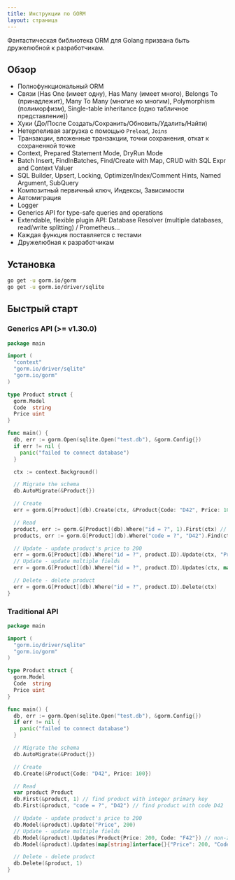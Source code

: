 ```yaml
---
title: Инструкции по GORM
layout: страница
---
```


Фантастическая библиотека ORM для Golang призвана быть дружелюбной к разработчикам.

## Обзор

* Полнофункциональный ORM
* Связи (Has One (имеет одну), Has Many (имеет много), Belongs To (принадлежит), Many To Many (многие ко многим), Polymorphism (полиморфизм), Single-table inheritance (одно табличное представление))
* Хуки (До/После Создать/Сохранить/Обновить/Удалить/Найти)
* Нетерпеливая загрузка с помощью `Preload`, `Joins`
* Транзакции, вложенные транзакции, точки сохранения, откат к сохраненной точке
* Context, Prepared Statement Mode, DryRun Mode
* Batch Insert, FindInBatches, Find/Create with Map, CRUD with SQL Expr and Context Valuer
* SQL Builder, Upsert, Locking, Optimizer/Index/Comment Hints, Named Argument, SubQuery
* Композитный первичный ключ, Индексы, Зависимости
* Автомиграция
* Logger
* Generics API for type-safe queries and operations
* Extendable, flexible plugin API: Database Resolver (multiple databases, read/write splitting) / Prometheus...
* Каждая функция поставляется с тестами
* Дружелюбная к разработчикам

## Установка

```sh
go get -u gorm.io/gorm
go get -u gorm.io/driver/sqlite
```

## Быстрый старт

### Generics API (>= v1.30.0)

```go
package main

import (
  "context"
  "gorm.io/driver/sqlite"
  "gorm.io/gorm"
)

type Product struct {
  gorm.Model
  Code  string
  Price uint
}

func main() {
  db, err := gorm.Open(sqlite.Open("test.db"), &gorm.Config{})
  if err != nil {
    panic("failed to connect database")
  }

  ctx := context.Background()

  // Migrate the schema
  db.AutoMigrate(&Product{})

  // Create
  err = gorm.G[Product](db).Create(ctx, &Product{Code: "D42", Price: 100})

  // Read
  product, err := gorm.G[Product](db).Where("id = ?", 1).First(ctx) // find product with integer primary key
  products, err := gorm.G[Product](db).Where("code = ?", "D42").Find(ctx) // find product with code D42

  // Update - update product's price to 200
  err = gorm.G[Product](db).Where("id = ?", product.ID).Update(ctx, "Price", 200)
  // Update - update multiple fields
  err = gorm.G[Product](db).Where("id = ?", product.ID).Updates(ctx, map[string]interface{}{"Price": 200, "Code": "F42"})

  // Delete - delete product
  err = gorm.G[Product](db).Where("id = ?", product.ID).Delete(ctx)
}
```

### Traditional API

```go
package main

import (
  "gorm.io/driver/sqlite"
  "gorm.io/gorm"
)

type Product struct {
  gorm.Model
  Code  string
  Price uint
}

func main() {
  db, err := gorm.Open(sqlite.Open("test.db"), &gorm.Config{})
  if err != nil {
    panic("failed to connect database")
  }

  // Migrate the schema
  db.AutoMigrate(&Product{})

  // Create
  db.Create(&Product{Code: "D42", Price: 100})

  // Read
  var product Product
  db.First(&product, 1) // find product with integer primary key
  db.First(&product, "code = ?", "D42") // find product with code D42

  // Update - update product's price to 200
  db.Model(&product).Update("Price", 200)
  // Update - update multiple fields
  db.Model(&product).Updates(Product{Price: 200, Code: "F42"}) // non-zero fields
  db.Model(&product).Updates(map[string]interface{}{"Price": 200, "Code": "F42"})

  // Delete - delete product
  db.Delete(&product, 1)
}
```
